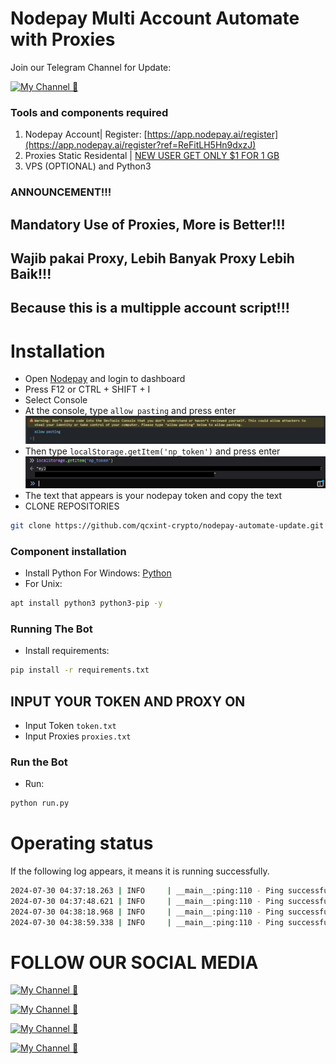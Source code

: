 # Nodepay Multi Account Automate with Proxies
Join our Telegram Channel for Update:

[![My Channel 🥰](https://img.shields.io/badge/ANAKMUDABISAKAYA_%7C_Subscribe-0088CC?style=for-the-badge&logo=telegram&logoColor=white)](https://t.me/anakmudabisakaya_airdrop)
### Tools and components required
1. Nodepay Account| Register: [https://app.nodepay.ai/register](https://app.nodepay.ai/register?ref=ReFitLH5Hn9dxzJ)
2. Proxies Static Residental | [NEW USER GET ONLY $1 FOR 1 GB](https://proxyscrape.com/?ref=zwfmmtc)
3. VPS (OPTIONAL) and Python3
### ANNOUNCEMENT!!!
## Mandatory Use of Proxies, More is Better!!!
## Wajib pakai Proxy, Lebih Banyak Proxy Lebih Baik!!!
## Because this is a multipple account script!!!

# Installation
- Open [Nodepay](https://app.nodepay.ai/register?ref=ReFitLH5Hn9dxzJ) and login to dashboard
- Press F12 or CTRL + SHIFT + I
- Select Console
- At the console, type ```allow pasting``` and press enter
![0001](https://github.com/im-hanzou/getgrass_bot/blob/main/pasting.JPG)
- Then type ``localStorage.getItem('np_token')`` and press enter
![0002](https://github.com/im-hanzou/getgrass_bot/blob/main/nodepaytoken.png)
- The text that appears is your nodepay token and copy the text
- CLONE REPOSITORIES
```bash
git clone https://github.com/qcxint-crypto/nodepay-automate-update.git
```
### Component installation
- Install Python For Windows: [Python](https://www.python.org/ftp/python/3.13.0/python-3.13.0-amd64.exe)
- For Unix:
```bash
apt install python3 python3-pip -y
```

### Running The Bot
- Install requirements: 
```bash
pip install -r requirements.txt
```
## INPUT YOUR TOKEN AND PROXY ON
- Input Token
```token.txt```
- Input Proxies
```proxies.txt```
### Run the Bot
- Run:
```bash
python run.py
```
# Operating status
If the following log appears, it means it is running successfully.
```bash
2024-07-30 04:37:18.263 | INFO     | __main__:ping:110 - Ping successful: {'success': True, 'code': 0, 'msg': 'Success', 'data': {'ip_score': 88}}
2024-07-30 04:37:48.621 | INFO     | __main__:ping:110 - Ping successful: {'success': True, 'code': 0, 'msg': 'Success', 'data': {'ip_score': 90}}
2024-07-30 04:38:18.968 | INFO     | __main__:ping:110 - Ping successful: {'success': True, 'code': 0, 'msg': 'Success', 'data': {'ip_score': 94}}
2024-07-30 04:38:59.338 | INFO     | __main__:ping:110 - Ping successful: {'success': True, 'code': 0, 'msg': 'Success', 'data': {'ip_score': 98}}
```

# FOLLOW OUR SOCIAL MEDIA

[![My Channel 🥰](https://img.shields.io/badge/ANAKMUDABISAKAYA_%7C_Subscribe-0088CC?style=for-the-badge&logo=telegram&logoColor=white)](https://t.me/anakmudabisakaya_airdrop)

[![My Channel 🥰](https://img.shields.io/badge/ANAKMUDABISAKAYA_%7C_SUBCRIBE-C4302B?style=for-the-badge&logo=youtube&logoColor=white)](https://www.youtube.com/@anakmudabisakaya)

[![My Channel 🥰](https://img.shields.io/badge/ANAKMUDABISAKAYA_%7C_FOLLOW-000000?style=for-the-badge&logo=tiktok&logoColor=white)](https://www.tiktok.com/@anakmudabisakaya)

[![My Channel 🥰](https://img.shields.io/badge/ANAKMUDABISAKAYA_%7C_FOLLOW-000000?style=for-the-badge&logo=x&logoColor=white)](https://x.com/anakmudabsakaya)

